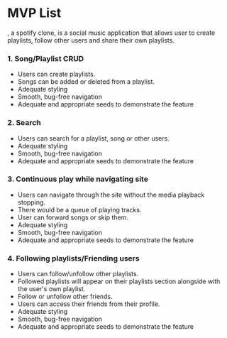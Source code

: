 # MVP List

<App name>, a spotify clone, is a social music application that allows user to create playlists, follow other users and share their own playlists.



### 1. Song/Playlist CRUD
  + Users can create playlists.
  + Songs can be added or deleted from a playlist.
  + Adequate styling
  + Smooth, bug-free navigation
  + Adequate and appropriate seeds to demonstrate the feature
### 2. Search
  + Users can search for a playlist, song or other users.
  + Adequate styling
  + Smooth, bug-free navigation
  + Adequate and appropriate seeds to demonstrate the feature
### 3. Continuous play while navigating site
  + Users can navigate through the site without the media playback stopping.
  + There would be a queue of playing tracks.
  + User can forward songs or skip them.
  + Adequate styling
  + Smooth, bug-free navigation
  + Adequate and appropriate seeds to demonstrate the feature
### 4. Following playlists/Friending users
  + Users can follow/unfollow other playlists.
  + Followed playlists will appear on their playlists section alongside with the user's own playlist.
  + Follow or unfollow other friends.
  + Users can access their friends from their profile.
  + Adequate styling
  + Smooth, bug-free navigation
  + Adequate and appropriate seeds to demonstrate the feature
